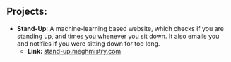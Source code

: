 ## Projects:

 - <b>Stand-Up</b>: A machine-learning based website, which checks if you are standing up, and times you whenever you sit down. It also emails you and notifies if you were sitting down for too long.
   - <b>Link: </b><a href="https://stand-up.meghmistry.com">stand-up.meghmistry.com</a>
